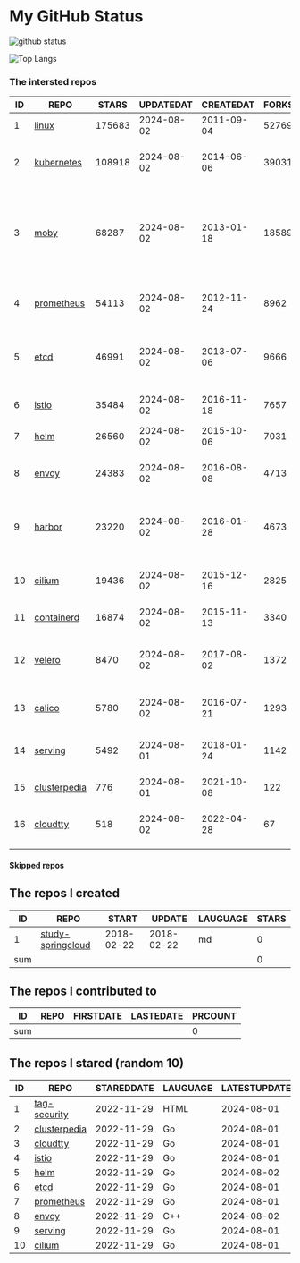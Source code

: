# My GitHub Status

<img src="https://github-readme-stats-1.yihong0618.vercel.app/api?username=daoqingniu&show_icons=true&&&hide_title=true&count_private=true" alt="github status" />

![Top Langs](https://github-readme-stats-1.yihong0618.vercel.app/api/top-langs/?username=daoqingniu&layout=compact)

<!--START_SECTION:github_repos-->
### The intersted repos
| ID |                              REPO                               | STARS  | UPDATEDAT  | CREATEDAT  | FORKSCOUNT |                                                DESCRIPTIONS                                                |
|----|-----------------------------------------------------------------|--------|------------|------------|------------|------------------------------------------------------------------------------------------------------------|
|  1 | [linux](https://github.com/torvalds/linux)                      | 175683 | 2024-08-02 | 2011-09-04 |      52769 | Linux kernel source tree                                                                                   |
|  2 | [kubernetes](https://github.com/kubernetes/kubernetes)          | 108918 | 2024-08-02 | 2014-06-06 |      39031 | Production-Grade Container Scheduling and Management                                                       |
|  3 | [moby](https://github.com/moby/moby)                            |  68287 | 2024-08-02 | 2013-01-18 |      18589 | The Moby Project - a collaborative project for the container ecosystem to assemble container-based systems |
|  4 | [prometheus](https://github.com/prometheus/prometheus)          |  54113 | 2024-08-02 | 2012-11-24 |       8962 | The Prometheus monitoring system and time series database.                                                 |
|  5 | [etcd](https://github.com/etcd-io/etcd)                         |  46991 | 2024-08-02 | 2013-07-06 |       9666 | Distributed reliable key-value store for the most critical data of a distributed system                    |
|  6 | [istio](https://github.com/istio/istio)                         |  35484 | 2024-08-02 | 2016-11-18 |       7657 | Connect, secure, control, and observe services.                                                            |
|  7 | [helm](https://github.com/helm/helm)                            |  26560 | 2024-08-02 | 2015-10-06 |       7031 | The Kubernetes Package Manager                                                                             |
|  8 | [envoy](https://github.com/envoyproxy/envoy)                    |  24383 | 2024-08-02 | 2016-08-08 |       4713 | Cloud-native high-performance edge/middle/service proxy                                                    |
|  9 | [harbor](https://github.com/goharbor/harbor)                    |  23220 | 2024-08-02 | 2016-01-28 |       4673 | An open source trusted cloud native registry project that stores, signs, and scans content.                |
| 10 | [cilium](https://github.com/cilium/cilium)                      |  19436 | 2024-08-02 | 2015-12-16 |       2825 | eBPF-based Networking, Security, and Observability                                                         |
| 11 | [containerd](https://github.com/containerd/containerd)          |  16874 | 2024-08-02 | 2015-11-13 |       3340 | An open and reliable container runtime                                                                     |
| 12 | [velero](https://github.com/vmware-tanzu/velero)                |   8470 | 2024-08-02 | 2017-08-02 |       1372 | Backup and migrate Kubernetes applications and their persistent volumes                                    |
| 13 | [calico](https://github.com/projectcalico/calico)               |   5780 | 2024-08-02 | 2016-07-21 |       1293 | Cloud native networking and network security                                                               |
| 14 | [serving](https://github.com/knative/serving)                   |   5492 | 2024-08-01 | 2018-01-24 |       1142 | Kubernetes-based, scale-to-zero, request-driven compute                                                    |
| 15 | [clusterpedia](https://github.com/clusterpedia-io/clusterpedia) |    776 | 2024-08-01 | 2021-10-08 |        122 | The Encyclopedia of Kubernetes clusters                                                                    |
| 16 | [cloudtty](https://github.com/cloudtty/cloudtty)                |    518 | 2024-08-02 | 2022-04-28 |         67 | A Friendly Kubernetes CloudShell (Web Terminal) !                                                          |



#### Skipped repos
<!--END_SECTION:github_repos-->

<!--START_SECTION:my_github-->
## The repos I created
| ID  |                                 REPO                                 |   START    |   UPDATE   | LAUGUAGE | STARS |
|-----|----------------------------------------------------------------------|------------|------------|----------|-------|
|   1 | [study-springcloud](https://github.com/daoqingniu/study-springcloud) | 2018-02-22 | 2018-02-22 | md       |     0 |
| sum |                                                                      |            |            |          |     0 |

## The repos I contributed to
| ID  | REPO | FIRSTDATE | LASTEDATE | PRCOUNT |
|-----|------|-----------|-----------|---------|
| sum |      |           |           |       0 |

## The repos I stared (random 10)
| ID |                              REPO                               | STAREDDATE | LAUGUAGE | LATESTUPDATE |
|----|-----------------------------------------------------------------|------------|----------|--------------|
|  1 | [tag-security](https://github.com/cncf/tag-security)            | 2022-11-29 | HTML     | 2024-08-01   |
|  2 | [clusterpedia](https://github.com/clusterpedia-io/clusterpedia) | 2022-11-29 | Go       | 2024-08-01   |
|  3 | [cloudtty](https://github.com/cloudtty/cloudtty)                | 2022-11-29 | Go       | 2024-08-01   |
|  4 | [istio](https://github.com/istio/istio)                         | 2022-11-29 | Go       | 2024-08-01   |
|  5 | [helm](https://github.com/helm/helm)                            | 2022-11-29 | Go       | 2024-08-02   |
|  6 | [etcd](https://github.com/etcd-io/etcd)                         | 2022-11-29 | Go       | 2024-08-01   |
|  7 | [prometheus](https://github.com/prometheus/prometheus)          | 2022-11-29 | Go       | 2024-08-01   |
|  8 | [envoy](https://github.com/envoyproxy/envoy)                    | 2022-11-29 | C++      | 2024-08-02   |
|  9 | [serving](https://github.com/knative/serving)                   | 2022-11-29 | Go       | 2024-08-01   |
| 10 | [cilium](https://github.com/cilium/cilium)                      | 2022-11-29 | Go       | 2024-08-01   |

<!--END_SECTION:my_github-->
